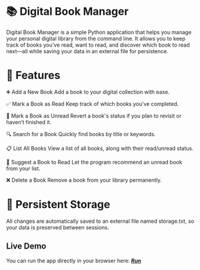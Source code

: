 # 📚 Digital Book Manager
Digital Book Manager is a simple Python application that helps you manage your personal digital library from the command line. It allows you to keep track of books you’ve read, want to read, and discover which book to read next—all while saving your data in an external file for persistence.

# 🚀 Features
➕ Add a New Book
Add a book to your digital collection with ease.

✅ Mark a Book as Read
Keep track of which books you've completed.

🔄 Mark a Book as Unread
Revert a book's status if you plan to revisit or haven’t finished it.

🔍 Search for a Book
Quickly find books by title or keywords.

📋 List All Books
View a list of all books, along with their read/unread status.

🎲 Suggest a Book to Read
Let the program recommend an unread book from your list.

❌ Delete a Book
Remove a book from your library permanently.

# 💾 Persistent Storage
All changes are automatically saved to an external file named storage.txt, so your data is preserved between sessions.

 ## Live Demo

  You can run the app directly in your browser here:
  [***Run***](https://replit.com/@stanislavspasov/DigitalCollectionBookManager#main.py)
